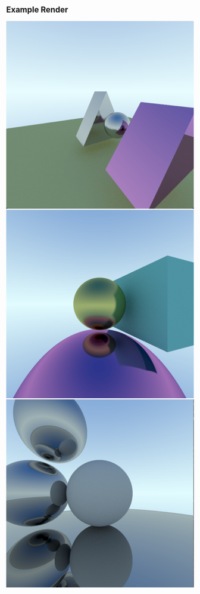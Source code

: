 ## Example Render
![render1](/Example%20Renders/render1.png)
![render3](/Example%20Renders/render3.png)
![render2](/Example%20Renders/render2.png)
